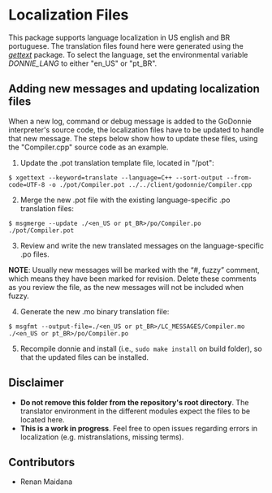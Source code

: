 # Localization Files

This package supports language localization in US english and BR portuguese.
The translation files found here were generated using the [_gettext_](http://www.gnu.org/software/gettext/) package.
To select the language, set the environmental variable _DONNIE_LANG_ to either "en_US" or "pt_BR".

## Adding new messages and updating localization files

When a new log, command or debug message is added to the GoDonnie interpreter's source code, the localization files have to be updated to handle that new message. The steps below show how to update these files, using the "Compiler.cpp" source code as an example.

1. Update the .pot translation template file, located in "/pot":
```
$ xgettext --keyword=translate --language=C++ --sort-output --from-code=UTF-8 -o ./pot/Compiler.pot ../../client/godonnie/Compiler.cpp
```

2. Merge the new .pot file with the existing language-specific .po translation files:
```
$ msgmerge --update ./<en_US or pt_BR>/po/Compiler.po ./pot/Compiler.pot
```

3. Review and write the new translated messages on the language-specific .po files.

**NOTE**: Usually new messages will be marked with the “#, fuzzy” comment, which means they have been marked for revision. Delete these comments as you review the file, as the new messages will not be included when fuzzy.

4. Generate the new .mo binary translation file:
```
$ msgfmt --output-file=./<en_US or pt_BR>/LC_MESSAGES/Compiler.mo ./<en_US or pt_BR>/po/Compiler.po
```

5. Recompile donnie and install (i.e., ```sudo make install``` on build folder), so that the updated files can be installed.

## Disclaimer

- **Do not remove this folder from the repository's root directory**. The translator environment in the different modules expect the files to be located here.
- **This is a work in progress**. Feel free to open issues regarding errors in localization (e.g. mistranslations, missing terms).

## Contributors

- Renan Maidana
